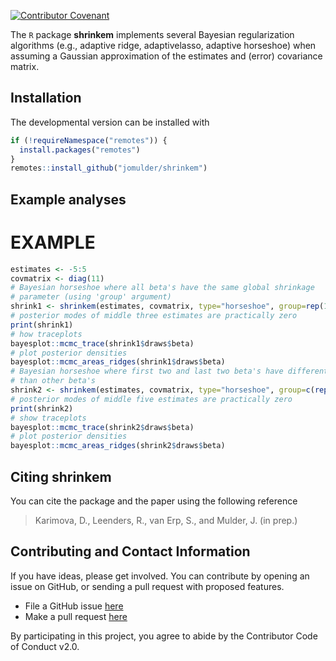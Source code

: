 


[![Contributor
Covenant](https://img.shields.io/badge/Contributor%20Covenant-v2.0%20adopted-ff69b4.svg)](https://www.contributor-covenant.org/version/2/0/code_of_conduct.html)

The `R` package **shrinkem** implements several Bayesian regularization algorithms
(e.g., adaptive ridge, adaptivelasso, adaptive horseshoe) when assuming a Gaussian approximation of the estimates and (error) covariance matrix. 

## Installation

The developmental version can be installed with

``` r
if (!requireNamespace("remotes")) { 
  install.packages("remotes")   
}   
remotes::install_github("jomulder/shrinkem")
```

## Example analyses

# EXAMPLE

``` r
estimates <- -5:5
covmatrix <- diag(11)
# Bayesian horseshoe where all beta's have the same global shrinkage
# parameter (using 'group' argument)
shrink1 <- shrinkem(estimates, covmatrix, type="horseshoe", group=rep(1,11))
# posterior modes of middle three estimates are practically zero
print(shrink1)
# how traceplots
bayesplot::mcmc_trace(shrink1$draws$beta)
# plot posterior densities
bayesplot::mcmc_areas_ridges(shrink1$draws$beta)
# Bayesian horseshoe where first two and last two beta's have different global shrinkage parameter
# than other beta's
shrink2 <- shrinkem(estimates, covmatrix, type="horseshoe", group=c(rep(1,2),rep(2,7),rep(1,2)))
# posterior modes of middle five estimates are practically zero
print(shrink2)
# show traceplots
bayesplot::mcmc_trace(shrink2$draws$beta)
# plot posterior densities
bayesplot::mcmc_areas_ridges(shrink2$draws$beta)
```


## Citing **shrinkem**

You can cite the package and the paper using the following reference

> Karimova, D., Leenders, R., van Erp, S., and Mulder, J. (in prep.)

## Contributing and Contact Information

If you have ideas, please get involved. You can contribute by opening an
issue on GitHub, or sending a pull request with proposed features.

  - File a GitHub issue [here](https://github.com/jomulder/shrinkem)
  - Make a pull request [here](https://github.com/jomulder/shrinkem/pulls)

By participating in this project, you agree to abide by the Contributor
Code of Conduct v2.0.
